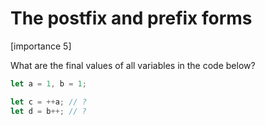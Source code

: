 # The postfix and prefix forms

[importance 5]

What are the final values of all variables in the code below?

```js
let a = 1, b = 1;

let c = ++a; // ?
let d = b++; // ?
```


